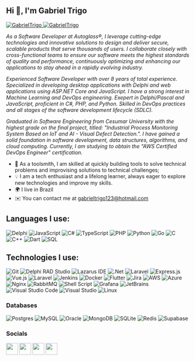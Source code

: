 <h2 align="left">Hi 👋, I'm Gabriel Trigo</h2>

<p align="left">
	<a href="https://github.com/GabrielTrigo">
		<img src="https://komarev.com/ghpvc/?username=GabrielTrigo&label=Profile%20views&color=0e75b6&style=flat" alt="GabrielTrigo" />
	</a>
	<a href="https://github.com/GabrielTrigo">
		<img src="https://img.shields.io/github/followers/GabrielTrigo?label=Followers" alt="GabrielTrigo" />
	</a>
</p>

*As a Software Developer at Autoglass®, I leverage cutting-edge technologies and innovative solutions to design and deliver secure, scalable products that serve thousands of users. I collaborate closely with cross-functional teams to ensure our software meets the highest standards of quality and performance, continuously optimizing and enhancing our applications to stay ahead in a rapidly evolving industry.*

*Experienced Software Developer with over 8 years of total experience. Specialized in developing desktop applications with Delphi and web applications using ASP.NET Core and JavaScript. I have a strong interest in Machine Learning and DevOps engineering. Exepert in Delphi/Pascal and JavaScript, proficient in C#, PHP, and Python. Skilled in DevOps practices and all stages of the software development lifecycle (SDLC).*

*Graduated in Software Engineering from Cesumar University with the highest grade on the final project, titled: "Industrial Process Monitoring System Based on IoT and AI - Visual Defect Detection.". I have gained a solid foundation in software development, data structures, algorithms, and cloud computing. Currently, I am studying to obtain the "AWS Certified DevOps Engineer" certification.*

* 🚀 As a toolsmith, I am skilled at quickly building tools to solve technical problems and improvising solutions to technical challenges;
* 💡 I am a tech enthusiast and a lifelong learner, always eager to explore new technologies and improve my skills.
* 🌍 I live in Brazil
* ✉️ You can contact me at [gabrieltrigo123@hotmail.com](mailto:gabrieltrigo123@hotmail.com)

## Languages I use:
![Delphi](https://img.shields.io/badge/Delphi-000000?style=for-the-badge&logo=delphi&logoColor=white)
![JavaScript](https://img.shields.io/badge/javascript-000000.svg?style=for-the-badge&logo=javascript&logoColor=white)
![C#](https://img.shields.io/badge/c%23-000000.svg?style=for-the-badge&logo=csharp&logoColor=white)
![TypeScript](https://img.shields.io/badge/typescript-000000.svg?style=for-the-badge&logo=typescript&logoColor=white)
![PHP](https://img.shields.io/badge/php-000000.svg?style=for-the-badge&logo=php&logoColor=white)
![Python](https://img.shields.io/badge/python-000000?style=for-the-badge&logo=python&logoColor=white)
![Go](https://img.shields.io/badge/go-000000.svg?style=for-the-badge&logo=go&logoColor=white)
![C](https://img.shields.io/badge/c-000000.svg?style=for-the-badge&logo=c&logoColor=white)
![C++](https://img.shields.io/badge/c++-000000.svg?style=for-the-badge&logo=c%2B%2B&logoColor=white)
![Dart](https://img.shields.io/badge/dart-000000.svg?style=for-the-badge&logo=dart&logoColor=white)
![SQL](https://img.shields.io/badge/-SQL-000000?style=for-the-badge&logo=MySQL&logoColor=white)

## Technologies I use:
![Git](https://img.shields.io/badge/-Git-000000?style=for-the-badge&logo=git&logoColor=white)
![Delphi RAD Studio](https://img.shields.io/badge/Delphi_RAD_Studio-000000?style=for-the-badge&logo=delphi&logoColor=white)
![Lazarus IDE](https://img.shields.io/badge/-Lazarus-000000?style=for-the-badge&logo=Lazarus&logoColor=white)
![.Net](https://img.shields.io/badge/.NET-000000?style=for-the-badge&logo=.net&logoColor=white)
![Laravel](https://img.shields.io/badge/laravel-000000.svg?style=for-the-badge&logo=laravel&logoColor=white)
![Express.js](https://img.shields.io/badge/express.js-000000.svg?style=for-the-badge&logo=express&logoColor=white)
![Vue.js](https://img.shields.io/badge/vuejs-000000.svg?style=for-the-badge&logo=vuedotjs&logoColor=white)
![Laravel](https://img.shields.io/badge/laravel-000000.svg?style=for-the-badge&logo=laravel&logoColor=white)
![Jenkins](https://img.shields.io/badge/jenkins-000000.svg?style=for-the-badge&logo=jenkins&logoColor=white)
![Docker](https://img.shields.io/badge/docker-000000.svg?style=for-the-badge&logo=docker&logoColor=white)
![Flutter](https://img.shields.io/badge/Flutter-000000.svg?style=for-the-badge&logo=Flutter&logoColor=white)
![Jira](https://img.shields.io/badge/jira-000000.svg?style=for-the-badge&logo=jira&logoColor=white)
![AWS](https://img.shields.io/badge/AWS-000000.svg?style=for-the-badge&logo=amazon-aws&logoColor=white)
![Azure](https://img.shields.io/badge/azure-000000.svg?style=for-the-badge&logo=microsoftazure&logoColor=white)
![Nginx](https://img.shields.io/badge/nginx-000000.svg?style=for-the-badge&logo=nginx&logoColor=white)
![RabbitMQ](https://img.shields.io/badge/Rabbitmq-000000?style=for-the-badge&logo=rabbitmq&logoColor=white)
![Shell Script](https://img.shields.io/badge/shell_script-000000.svg?style=for-the-badge&logo=gnu-bash&logoColor=white)
![Grafana](https://img.shields.io/badge/grafana-000000.svg?style=for-the-badge&logo=grafana&logoColor=white)
![JetBrains](https://img.shields.io/badge/-JetBrains-000000?style=for-the-badge&logo=JetBrains)
![Visual Studio Code](https://img.shields.io/badge/Visual%20Studio%20Code-000000.svg?style=for-the-badge&logo=visual-studio-code&logoColor=white)
![Visual Studio](https://img.shields.io/badge/Visual%20Studio-000000.svg?style=for-the-badge&logo=visual-studio&logoColor=white)
![Linux](https://img.shields.io/badge/Linux-000000?style=for-the-badge&logo=linux&logoColor=white)

### Databases
![Postgres](https://img.shields.io/badge/postgres-000000.svg?style=for-the-badge&logo=postgresql&logoColor=white)
![MySQL](https://img.shields.io/badge/mysql-000000.svg?style=for-the-badge&logo=mysql&logoColor=white)
![Oracle](https://img.shields.io/badge/Oracle-000000?style=for-the-badge&logo=oracle&logoColor=white)
![MongoDB](https://img.shields.io/badge/MongoDB-000000.svg?style=for-the-badge&logo=mongodb&logoColor=white)
![SQLite](https://img.shields.io/badge/sqlite-000000.svg?style=for-the-badge&logo=sqlite&logoColor=white)
![Redis](https://img.shields.io/badge/redis-000000.svg?style=for-the-badge&logo=redis&logoColor=white)
![Supabase](https://img.shields.io/badge/Supabase-000000?style=for-the-badge&logo=supabase&logoColor=white)

### Socials

<p align="left"> <a href="https://discord.com/users/gab.trigo#5952" target="_blank" rel="noreferrer"><img src="https://raw.githubusercontent.com/danielcranney/readme-generator/main/public/icons/socials/discord.svg" width="32" height="32" /></a> <a href="http://www.instagram.com/gatrigo" target="_blank" rel="noreferrer"><img src="https://raw.githubusercontent.com/danielcranney/readme-generator/main/public/icons/socials/instagram.svg" width="32" height="32" /></a> <a href="https://www.linkedin.com/in/gabriel-trigo-982968161" target="_blank" rel="noreferrer"><img src="https://raw.githubusercontent.com/danielcranney/readme-generator/main/public/icons/socials/linkedin.svg" width="32" height="32" /></a> <a href="https://www.youtube.com/c/GabrielTrigo" target="_blank" rel="noreferrer"><img src="https://raw.githubusercontent.com/danielcranney/readme-generator/main/public/icons/socials/youtube.svg" width="32" height="32" /></a></p>
